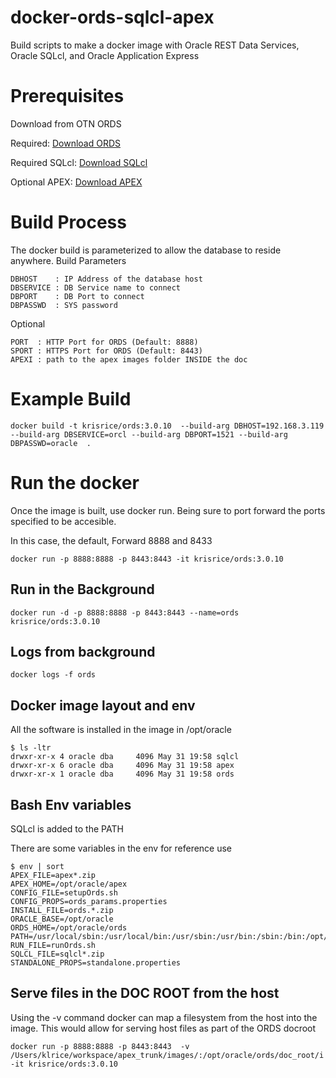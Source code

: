 # docker-ords-sqlcl-apex
Build scripts to make a docker image with Oracle REST Data Services, Oracle SQLcl, and Oracle Application Express


# Prerequisites

Download from OTN ORDS 


Required: [Download ORDS](http://www.oracle.com/technetwork/developer-tools/rest-data-services/downloads/index.html)

Required SQLcl: [Download SQLcl](http://www.oracle.com/technetwork/developer-tools/sqlcl/downloads/index.html)
    
Optional APEX:    [Download APEX](http://www.oracle.com/technetwork/developer-tools/apex/downloads/download-085147.html)
    


# Build Process

The docker build is parameterized to allow the database to reside anywhere.
Build Parameters

	DBHOST    : IP Address of the database host
	DBSERVICE : DB Service name to connect
	DBPORT    : DB Port to connect
	DBPASSWD  : SYS password

Optional

	PORT  : HTTP Port for ORDS (Default: 8888)
	SPORT : HTTPS Port for ORDS (Default: 8443)
	APEXI : path to the apex images folder INSIDE the doc


# Example Build    
```
docker build -t krisrice/ords:3.0.10  --build-arg DBHOST=192.168.3.119 --build-arg DBSERVICE=orcl --build-arg DBPORT=1521 --build-arg DBPASSWD=oracle  .
```

# Run the docker

Once the image is built, use docker run. Being sure to port forward the ports specified to be accesible.

In this case, the default, Forward 8888 and 8433


```
docker run -p 8888:8888 -p 8443:8443 -it krisrice/ords:3.0.10

```
## Run in the Background

```
docker run -d -p 8888:8888 -p 8443:8443 --name=ords krisrice/ords:3.0.10

```
## Logs from background 


```
docker logs -f ords
```

## Docker image layout and env

All the software is installed in the image in /opt/oracle
```
$ ls -ltr
drwxr-xr-x 4 oracle dba     4096 May 31 19:58 sqlcl
drwxr-xr-x 6 oracle dba     4096 May 31 19:58 apex
drwxr-xr-x 1 oracle dba     4096 May 31 19:58 ords

```

## Bash Env variables

SQLcl is added to the PATH

There are some variables in the env for reference use

```
$ env | sort
APEX_FILE=apex*.zip
APEX_HOME=/opt/oracle/apex
CONFIG_FILE=setupOrds.sh
CONFIG_PROPS=ords_params.properties
INSTALL_FILE=ords.*.zip
ORACLE_BASE=/opt/oracle
ORDS_HOME=/opt/oracle/ords
PATH=/usr/local/sbin:/usr/local/bin:/usr/sbin:/usr/bin:/sbin:/bin:/opt/oracle/sqlcl/bin
RUN_FILE=runOrds.sh
SQLCL_FILE=sqlcl*.zip
STANDALONE_PROPS=standalone.properties
```
    

## Serve files in the DOC ROOT from the host

Using the -v command docker can map a filesystem from the host into the image.  This would allow for serving host files as part of the ORDS docroot
```
docker run -p 8888:8888 -p 8443:8443  -v /Users/klrice/workspace/apex_trunk/images/:/opt/oracle/ords/doc_root/i  -it krisrice/ords:3.0.10

```
